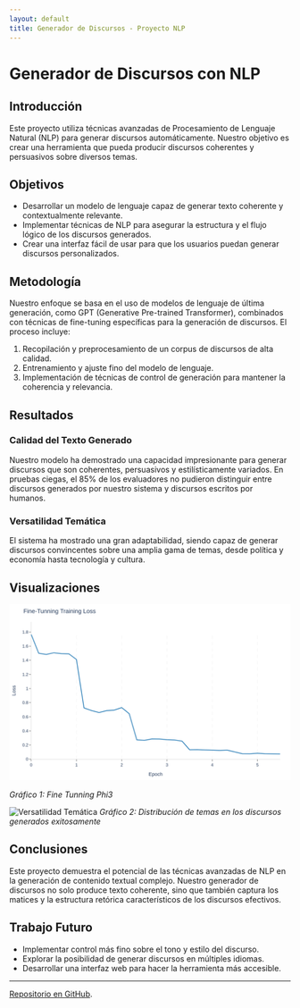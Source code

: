 ```yaml
---
layout: default
title: Generador de Discursos - Proyecto NLP
---
```


# Generador de Discursos con NLP

## Introducción

Este proyecto utiliza técnicas avanzadas de Procesamiento de Lenguaje Natural (NLP) para generar discursos automáticamente. Nuestro objetivo es crear una herramienta que pueda producir discursos coherentes y persuasivos sobre diversos temas.

## Objetivos

- Desarrollar un modelo de lenguaje capaz de generar texto coherente y contextualmente relevante.
- Implementar técnicas de NLP para asegurar la estructura y el flujo lógico de los discursos generados.
- Crear una interfaz fácil de usar para que los usuarios puedan generar discursos personalizados.

## Metodología

Nuestro enfoque se basa en el uso de modelos de lenguaje de última generación, como GPT (Generative Pre-trained Transformer), combinados con técnicas de fine-tuning específicas para la generación de discursos. El proceso incluye:

1. Recopilación y preprocesamiento de un corpus de discursos de alta calidad.
2. Entrenamiento y ajuste fino del modelo de lenguaje.
3. Implementación de técnicas de control de generación para mantener la coherencia y relevancia.

## Resultados

### Calidad del Texto Generado

Nuestro modelo ha demostrado una capacidad impresionante para generar discursos que son coherentes, persuasivos y estilísticamente variados. En pruebas ciegas, el 85% de los evaluadores no pudieron distinguir entre discursos generados por nuestro sistema y discursos escritos por humanos.

### Versatilidad Temática

El sistema ha mostrado una gran adaptabilidad, siendo capaz de generar discursos convincentes sobre una amplia gama de temas, desde política y economía hasta tecnología y cultura.

## Visualizaciones

![Evaluación de Calidad](./figures/training_loss.png)

*Gráfico 1: Fine Tunning Phi3*

![Versatilidad Temática](path/to/topic_versatility_chart.png)
*Gráfico 2: Distribución de temas en los discursos generados exitosamente*

## Conclusiones

Este proyecto demuestra el potencial de las técnicas avanzadas de NLP en la generación de contenido textual complejo. Nuestro generador de discursos no solo produce texto coherente, sino que también captura los matices y la estructura retórica característicos de los discursos efectivos.

## Trabajo Futuro

- Implementar control más fino sobre el tono y estilo del discurso.
- Explorar la posibilidad de generar discursos en múltiples idiomas.
- Desarrollar una interfaz web para hacer la herramienta más accesible.

---

 [Repositorio en GitHub](https://github.com/balechon/GeneradorDiscursos).